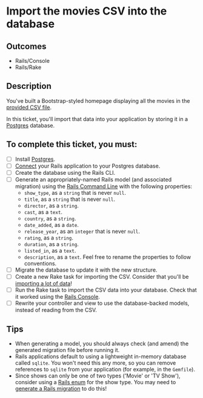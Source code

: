 # Import the movies CSV into the database

## Outcomes

- Rails/Console
- Rails/Rake

## Description

You've built a Bootstrap-styled homepage displaying all the movies in the [provided CSV file](../training-data).

In this ticket, you'll import that data into your application by storing it in a [Postgres](https://www.postgresql.org/) database.

## To complete this ticket, you must:

- [ ] Install [Postgres](https://postgresapp.com/).
- [ ] [Connect](https://guides.rubyonrails.org/configuring.html#configuring-a-postgresql-database) your Rails application to your Postgres database.
- [ ] Create the database using the Rails CLI.
- [ ] Generate an appropriately-named Rails model (and associated migration) using the [Rails Command Line](https://guides.rubyonrails.org/command_line.html) with the following properties:
  - `show_type`, as a `string` that is never `null`.
  - `title`, as a `string` that is never `null`.
  - `director`, as a `string`.
  - `cast`, as a `text`.
  - `country`, as a `string`.
  - `date_added`, as a `date`.
  - `release_year`, as an `integer` that is never `null`.
  - `rating`, as a `string`.
  - `duration`, as a `string`.
  - `listed_in`, as a `text`.
  - `description`, as a `text`.
Feel free to rename the properties to follow conventions. 
- [ ] Migrate the database to update it with the new structure.
- [ ] Create a new Rake task for importing the CSV. Consider that you'll be [importing a lot of data](https://mattboldt.com/importing-massive-data-into-rails/)!
- [ ] Run the Rake task to import the CSV data into your database. Check that it worked using the [Rails Console](https://guides.rubyonrails.org/command_line.html#bin-rails-console).
- [ ] Rewrite your controller and view to use the database-backed models, instead of reading from the CSV.

## Tips
- When generating a model, you should always check (and amend) the generated migration file before running it.
- Rails applications default to using a lightweight in-memory database called `sqlite`. You won't need this any more, so you can remove references to `sqlite` from your application (for example, in the `Gemfile`).
- Since shows can only be one of two types ('Movie' or 'TV Show'), consider using a [Rails enum](https://betterprogramming.pub/how-to-use-enums-in-rails-6-87600e292476) for the show type. You may need to [generate a Rails migration](https://guides.rubyonrails.org/active_record_migrations.html#creating-a-standalone-migration) to do this!